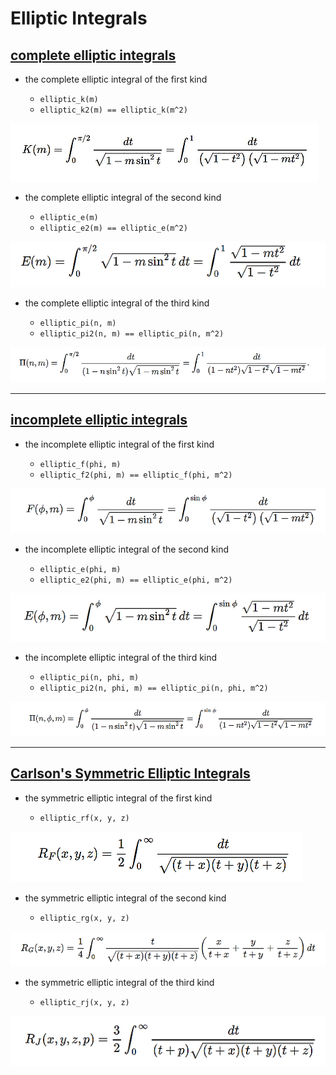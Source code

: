 # Elliptic Integrals

## [complete elliptic integrals ](http://arblib.org/acb_elliptic.html#complete-elliptic-integrals) 

- the complete elliptic integral of the first kind

    - `elliptic_k(m)`
    - `elliptic_k2(m) == elliptic_k(m^2)`

![elliptick](assets/elliptic_k.png)

- the complete elliptic integral of the second kind

    - `elliptic_e(m)`
    - `elliptic_e2(m) == elliptic_e(m^2)`

![elliptice](assets/elliptic_e.png)
        
- the complete elliptic integral of the third kind

    - `elliptic_pi(n, m)`
    - `elliptic_pi2(n, m) == elliptic_pi(n, m^2)`

![ellipticpi](assets/elliptic_pi.png)

----

## [incomplete elliptic integrals ](http://arblib.org/acb_elliptic.html#legendre-incomplete-elliptic-integrals)


- the incomplete elliptic integral of the first kind

    - `elliptic_f(phi, m)`
    - `elliptic_f2(phi, m) == elliptic_f(phi, m^2)`

![ellipticf](assets/elliptic_f.png)

- the incomplete elliptic integral of the second kind

    - `elliptic_e(phi, m)`
    - `elliptic_e2(phi, m) == elliptic_e(phi, m^2)`

![elliptice_incomplete](assets/elliptic_e_incomplete.png)
        
- the incomplete elliptic integral of the third kind

    - `elliptic_pi(n, phi, m)`
    - `elliptic_pi2(n, phi, m) == elliptic_pi(n, phi, m^2)`

![ellipticpi_incomplete](assets/elliptic_pi_incomplete.png)

----

## [Carlson's Symmetric Elliptic Integrals](http://arblib.org/acb_elliptic.html#carlson-symmetric-elliptic-integrals)


- the symmetric elliptic integral of the first kind
    
    - `elliptic_rf(x, y, z)`

![ellipticrf](assets/elliptic_rf.png)

- the symmetric elliptic integral of the second kind
    
    - `elliptic_rg(x, y, z)`

![ellipticrg](assets/elliptic_rg.png)

- the symmetric elliptic integral of the third kind
    
    - `elliptic_rj(x, y, z)`

![ellipticrj](assets/elliptic_rj.png)

